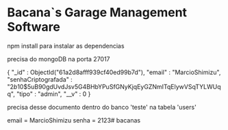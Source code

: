 # Bacana`s Garage Management Software

npm install para instalar as dependencias

precisa do mongoDB na porta 27017

{
	"_id" : ObjectId("61a2d8afff939cf40ed99b7d"),
	"email" : "MarcioShimizu",
	"senhaCriptografada" : "$2b$10$5uB90gdUvdJsv5G4BHbYPuSfGNyKjqEyGZNmITqElywVSqTYLWUqq",
	"tipo" : "admin",
	"__v" : 0
}

precisa desse documento dentro do banco 'teste' na tabela 'users'

email = MarcioShimizu
senha = 2123# bacanas
